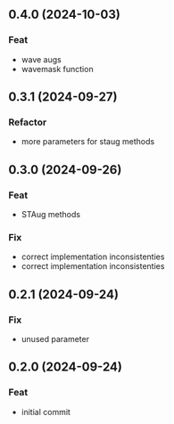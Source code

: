 ## 0.4.0 (2024-10-03)

### Feat

- wave augs
- wavemask function

## 0.3.1 (2024-09-27)

### Refactor

- more parameters for staug methods

## 0.3.0 (2024-09-26)

### Feat

- STAug methods

### Fix

- correct implementation inconsistenties
- correct implementation inconsistenties

## 0.2.1 (2024-09-24)

### Fix

- unused parameter

## 0.2.0 (2024-09-24)

### Feat

- initial commit
